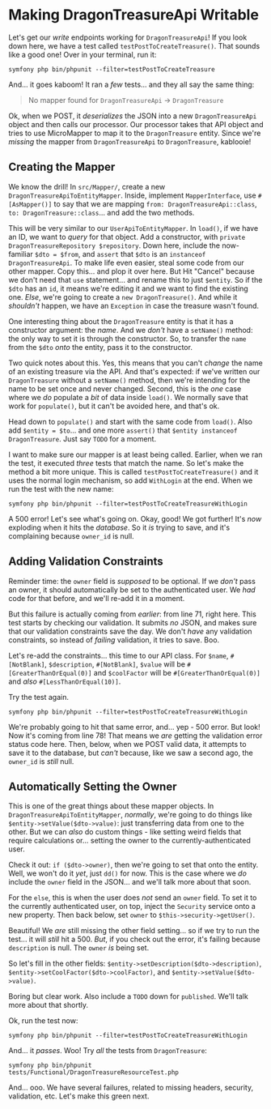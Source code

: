 # Making DragonTreasureApi Writable

Let's get our *write* endpoints working for `DragonTreasureApi`! If you look
down here, we have a test called `testPostToCreateTreasure()`. That sounds like a
good one! Over in your terminal, run it:

```terminal
symfony php bin/phpunit --filter=testPostToCreateTreasure
```

And... it goes kaboom! It ran a *few* tests... and they all say the same thing:

> No mapper found for `DragonTreasureApi` -> `DragonTreasure`

Ok, when we POST, it *deserializes* the JSON into a new `DragonTreasureApi` object
and then calls our processor. Our processor takes that API object and tries to use 
MicroMapper to map it to the `DragonTreasure` entity. Since we're *missing*
the mapper from `DragonTreasureApi` to `DragonTreasure`, kablooie!

## Creating the Mapper

We know the drill! In `src/Mapper/`, create a new `DragonTreasureApiToEntityMapper`.
Inside, implement `MapperInterface`, use `#[AsMapper()]` to say that
we are mapping `from: DragonTreasureApi::class`, `to: DragonTreasure::class`...
and add the two methods.

This will be very similar to our `UserApiToEntityMapper`. In `load()`, if we have
an ID, we want to *query* for that object. Add a constructor, with
`private DragonTreasureRepository $repository`. Down here, include the now-familiar
`$dto = $from`, and `assert` that `$dto` is an `instanceof DragonTreasureApi`.
To make life even easier, steal some code from our other mapper. Copy this...
and plop it over here. But Hit "Cancel" because we don't need that `use` statement...
and rename this to just `$entity`. So if the `$dto` has an `id`, it means we're
editing it and we want to find the existing one. *Else*, we're going to create a
`new DragonTreasure()`. And while it *shouldn't* happen, we have an `Exception` 
in case the treasure wasn't found.

One interesting thing about the `DragonTreasure` entity is that it has a
constructor argument: the *name*. And we *don't* have a `setName()` method: the
only way to set it is through the constructor. So, to transfer the `name` from the
`$dto` *onto* the entity, pass it to the constructor.

Two quick notes about this. Yes, this means that you can't *change* the name of
an existing treasure via the API. And that's expected: if we've written our
`DragonTreasure` without a `setName()` method, then we're intending for the name
to be set once and never changed. Second, this is the *one* case where we *do*
populate a *bit* of data inside `load()`. We normally save that work for `populate()`,
but it can't be avoided here, and that's ok.

Head down to `populate()` and start with the same code from `load()`. Also add
`$entity = $to`... and one more `assert()` that `$entity instanceof DragonTreasure`.
Just say `TODO` for a moment.

I want to make sure our mapper is at least being called. Earlier, when we ran the
test, it executed *three* tests that match the name. So let's make the method
a bit more unique. This is called `testPostToCreateTreasure()` and it uses the normal
login mechanism, so add `WithLogin` at the end. When we run the test with
the new name:

```terminal-silent
symfony php bin/phpunit --filter=testPostToCreateTreasureWithLogin
```

A 500 error! Let's see what's going on. Okay, good! We got further!
It's *now* exploding when it hits the *database*. So it *is* trying to save,
and it's complaining because `owner_id` is null.

## Adding Validation Constraints

Reminder time: the `owner` field is *supposed* to be optional. If we *don't* pass
an owner, it should automatically be set to the authenticated user. We *had* code
for that before, and we'll re-add it in a moment.

But this failure is actually coming from *earlier*: from line 71, right here. This
test starts by checking our validation. It submits *no* JSON, and
makes sure that our validation constraints save the day. We don't *have* any
validation constraints, so instead of *failing* validation, it tries to save. Boo.

Let's re-add the constraints... this time to our API class. For `$name`,
`#[NotBlank]`, `$description`, `#[NotBlank]`, `$value` will be
`#[GreaterThanOrEqual(0)]` and `$coolFactor` will be `#[GreaterThanOrEqual(0)]`
and *also* `#[LessThanOrEqual(10)]`.

Try the test again.

```terminal-silent
symfony php bin/phpunit --filter=testPostToCreateTreasureWithLogin
```

We're probably going to hit that same error, and... yep - 500 error. But look! Now
it's coming from line 78! That means we *are* getting the validation error status
code here. Then, below, when we POST valid data, it attempts to save it to the
database, but *can't* because, like we saw a second ago, the `owner_id` is *still*
null.

## Automatically Setting the Owner

This is one of the great things about these mapper objects. In
`DragonTreasureApiToEntityMapper`, *normally*, we're going to do things like
`$entity->setValue($dto->value)`: just transferring data from one to the other. But
we can *also* do custom things - like setting weird fields that require calculations
or... setting the owner to the currently-authenticated user.

Check it out: `if ($dto->owner)`, then we're going to set that onto the entity.
Well, we won't do it *yet*, just `dd()` for now. This is the case where we *do*
include the `owner` field in the JSON... and we'll talk more about that soon.

For the `else`, this is when the user does *not* send an `owner` field.
To set it to the currently authenticated user, on top, inject the `Security` service
onto a new property. Then back below, set `owner` to `$this->security->getUser()`.

Beautiful! We *are* still missing the other field setting... so if we try to run
the test... it will *still* hit a 500. *But*, if you check out the error, it's failing
because `description` is null. The `owner` *is* being set.

So let's fill in the other fields: `$entity->setDescription($dto->description)`,
`$entity->setCoolFactor($dto->coolFactor)`, and `$entity->setValue($dto->value)`.

Boring but clear work. Also include a `TODO` down for `published`. We'll talk more
about that shortly.

Ok, run the test now:

```terminal-silent
symfony php bin/phpunit --filter=testPostToCreateTreasureWithLogin
```

And... it *passes*. Woo! Try *all* the tests from `DragonTreasure`:

```terminal
symfony php bin/phpunit tests/Functional/DragonTreasureResourceTest.php
```

And... ooo. We have several failures, related to missing headers, security,
validation, etc. Let's make this green next.
